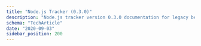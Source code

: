 ```yaml
---
title: "Node.js Tracker (0.3.0)"
description: "Node.js tracker version 0.3.0 documentation for legacy behavioral event collection implementations."
schema: "TechArticle"
date: "2020-09-03"
sidebar_position: 200
---
```



